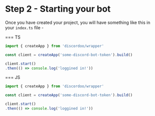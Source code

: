 # Step 2 - Starting your bot
Once you have created your project, you will have something like this in your
`index.ts` file -

=== TS
```ts
import { createApp } from 'discordoo/wrapper'

const client = createApp('some-discord-bot-token').build()

client.start()
.then(() => console.log('loggined in!'))
```
=== JS
```ts
import { createApp } from 'discordoo/wrapper'

const client = createApp('some-discord-bot-token').build()

client.start()
.then(() => console.log('loggined in!'))
```

